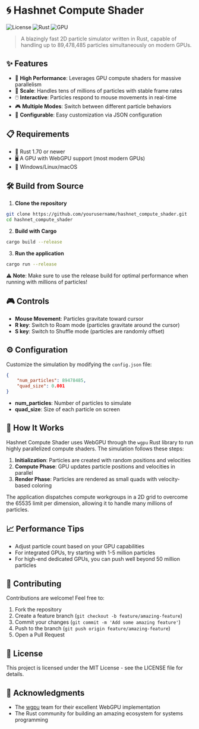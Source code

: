 # 🌀 Hashnet Compute Shader

![License](https://img.shields.io/badge/license-MIT-blue)
![Rust](https://img.shields.io/badge/rust-1.70%2B-orange)
![GPU](https://img.shields.io/badge/GPU-WebGPU-purple)

> A blazingly fast 2D particle simulator written in Rust, capable of handling up to 89,478,485 particles simultaneously on modern GPUs.

## ✨ Features

-   🚀 **High Performance**: Leverages GPU compute shaders for massive parallelism
-   🔢 **Scale**: Handles tens of millions of particles with stable frame rates
-   🖱️ **Interactive**: Particles respond to mouse movements in real-time
-   🎮 **Multiple Modes**: Switch between different particle behaviors
-   🔧 **Configurable**: Easy customization via JSON configuration

## 📋 Requirements

-   🦀 Rust 1.70 or newer
-   🖥️ A GPU with WebGPU support (most modern GPUs)
-   🐧 Windows/Linux/macOS

## 🛠️ Build from Source

1. **Clone the repository**

```bash
git clone https://github.com/yourusername/hashnet_compute_shader.git
cd hashnet_compute_shader
```

2. **Build with Cargo**

```bash
cargo build --release
```

3. **Run the application**

```bash
cargo run --release
```

⚠️ **Note**: Make sure to use the release build for optimal performance when running with millions of particles!

## 🎮 Controls

-   **Mouse Movement**: Particles gravitate toward cursor
-   **R key**: Switch to Roam mode (particles gravitate around the cursor)
-   **S key**: Switch to Shuffle mode (particles are randomly offset)

## ⚙️ Configuration

Customize the simulation by modifying the `config.json` file:

```json
{
    "num_particles": 89478485,
    "quad_size": 0.001
}
```

-   **num_particles**: Number of particles to simulate
-   **quad_size**: Size of each particle on screen

## 🔬 How It Works

Hashnet Compute Shader uses WebGPU through the `wgpu` Rust library to run highly parallelized compute shaders. The simulation follows these steps:

1. **Initialization**: Particles are created with random positions and velocities
2. **Compute Phase**: GPU updates particle positions and velocities in parallel
3. **Render Phase**: Particles are rendered as small quads with velocity-based coloring

The application dispatches compute workgroups in a 2D grid to overcome the 65535 limit per dimension, allowing it to handle many millions of particles.

## 📈 Performance Tips

-   Adjust particle count based on your GPU capabilities
-   For integrated GPUs, try starting with 1-5 million particles
-   For high-end dedicated GPUs, you can push well beyond 50 million particles

## 🤝 Contributing

Contributions are welcome! Feel free to:

1. Fork the repository
2. Create a feature branch (`git checkout -b feature/amazing-feature`)
3. Commit your changes (`git commit -m 'Add some amazing feature'`)
4. Push to the branch (`git push origin feature/amazing-feature`)
5. Open a Pull Request

## 📝 License

This project is licensed under the MIT License - see the LICENSE file for details.

## 🙏 Acknowledgments

-   The [wgpu](https://github.com/gfx-rs/wgpu) team for their excellent WebGPU implementation
-   The Rust community for building an amazing ecosystem for systems programming
